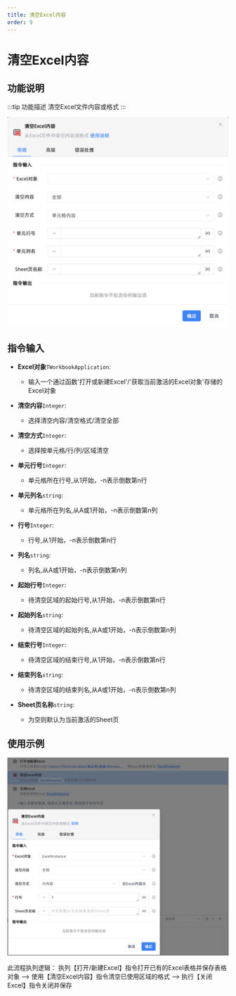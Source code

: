 ```yaml
---
title: 清空Excel内容
order: 9
---
```


# 清空Excel内容

## 功能说明

:::tip 功能描述
清空Excel文件内容或格式
:::

![清空Excel内容](../../../../assets/清空Excel内容_command.png)

## 指令输入

- **Excel对象**`TWorkbookApplication`: 
  - 输入一个通过函数'打开或新建Excel'/'获取当前激活的Excel对象'存储的Excel对象

- **清空内容**`Integer`: 
  - 选择清空内容/清空格式/清空全部

- **清空方式**`Integer`: 
  - 选择按单元格/行/列/区域清空

- **单元行号**`Integer`: 
  - 单元格所在行号,从1开始，-n表示倒数第n行

- **单元列名**`string`: 
  - 单元格所在列名,从A或1开始，-n表示倒数第n列

- **行号**`Integer`: 
  - 行号,从1开始，-n表示倒数第n行

- **列名**`string`: 
  - 列名,从A或1开始，-n表示倒数第n列

- **起始行号**`Integer`: 
  - 待清空区域的起始行号,从1开始，-n表示倒数第n行

- **起始列名**`string`: 
  - 待清空区域的起始列名,从A或1开始，-n表示倒数第n列

- **结束行号**`Integer`: 
  - 待清空区域的结束行号,从1开始，-n表示倒数第n行

- **结束列名**`string`: 
  - 待清空区域的结束列名,从A或1开始，-n表示倒数第n列

- **Sheet页名称**`string`: 
  - 为空则默认为当前激活的Sheet页



## 使用示例

![alt text](<assets/Clear Excel Content/image.png>)

此流程执列逻辑： 执列【打开/新建Excel】指令打开已有的Excel表格并保存表格对象 --> 使用【清空Excel内容】指令清空已使用区域的格式 --> 执行【关闭Excel】指令关闭并保存
